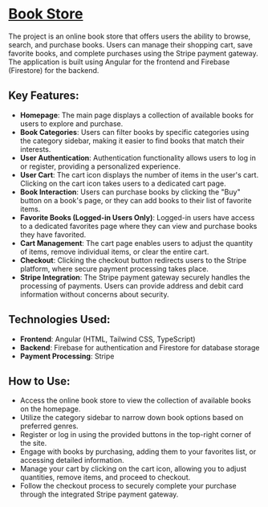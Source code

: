 # [Book Store](https://dimnov.github.io/book-store/)

The project is an online book store that offers users the ability to browse, search, and purchase books. Users can manage their shopping cart, save favorite books, and complete purchases using the Stripe payment gateway. The application is built using Angular for the frontend and Firebase (Firestore) for the backend.

## Key Features:

- **Homepage**: The main page displays a collection of available books for users to explore and purchase.
- **Book Categories**: Users can filter books by specific categories using the category sidebar, making it easier to find books that match their interests.
- **User Authentication**: Authentication functionality allows users to log in or register, providing a personalized experience.
- **User Cart**: The cart icon displays the number of items in the user's cart. Clicking on the cart icon takes users to a dedicated cart page.
- **Book Interaction**: Users can purchase books by clicking the "Buy" button on a book's page, or they can add books to their list of favorite items.
- **Favorite Books (Logged-in Users Only)**: Logged-in users have access to a dedicated favorites page where they can view and purchase books they have favorited.
- **Cart Management**: The cart page enables users to adjust the quantity of items, remove individual items, or clear the entire cart.
- **Checkout**: Clicking the checkout button redirects users to the Stripe platform, where secure payment processing takes place.
- **Stripe Integration**: The Stripe payment gateway securely handles the processing of payments. Users can provide address and debit card information without concerns about security.

## Technologies Used:

- **Frontend**: Angular (HTML, Tailwind CSS, TypeScript)
- **Backend**: Firebase for authentication and Firestore for database storage
- **Payment Processing**: Stripe

## How to Use:

- Access the online book store to view the collection of available books on the homepage.
- Utilize the category sidebar to narrow down book options based on preferred genres.
- Register or log in using the provided buttons in the top-right corner of the site.
- Engage with books by purchasing, adding them to your favorites list, or accessing detailed information.
- Manage your cart by clicking on the cart icon, allowing you to adjust quantities, remove items, and proceed to checkout.
- Follow the checkout process to securely complete your purchase through the integrated Stripe payment gateway.
